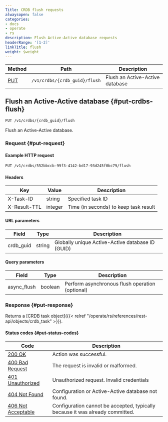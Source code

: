 ```yaml
---
Title: CRDB flush requests
alwaysopen: false
categories:
- docs
- operate
- rs
description: Flush Active-Active database requests
headerRange: '[1-2]'
linkTitle: flush
weight: $weight
---
```


| Method | Path | Description |
|--------|------|-------------|
| [PUT](#put-crdbs-flush) | `/v1/crdbs/{crdb_guid}/flush` | Flush an Active-Active database |

## Flush an Active-Active database {#put-crdbs-flush}

```sh
PUT /v1/crdbs/{crdb_guid}/flush
```

Flush an Active-Active database.

### Request {#put-request}

#### Example HTTP request

```sh
PUT /v1/crdbs/552bbccb-99f3-4142-bd17-93d245f0bc79/flush
```

#### Headers

| Key | Value | Description |
|-----|-------|-------------|
| X-Task-ID | string | Specified task ID |
| X-Result-TTL | integer | Time (in seconds) to keep task result |

#### URL parameters

| Field | Type | Description |
|-------|------|-------------|
| crdb_guid | string | Globally unique Active-Active database ID (GUID) |

#### Query parameters

| Field | Type | Description |
|-------|------|-------------|
| async_flush | boolean | Perform asynchronous flush operation (optional) |

### Response {#put-response}

Returns a [CRDB task object]({{< relref "/operate/rs/references/rest-api/objects/crdb_task" >}}).

#### Status codes {#put-status-codes}

| Code | Description |
|------|-------------|
| [200 OK](http://www.w3.org/Protocols/rfc2616/rfc2616-sec10.html#sec10.2.1) | Action was successful. |
| [400 Bad Request](http://www.w3.org/Protocols/rfc2616/rfc2616-sec10.html#sec10.4.1) | The request is invalid or malformed. |
| [401 Unauthorized](http://www.w3.org/Protocols/rfc2616/rfc2616-sec10.html#sec10.4.2) | Unauthorized request. Invalid credentials |
| [404 Not Found](http://www.w3.org/Protocols/rfc2616/rfc2616-sec10.html#sec10.4.5) | Configuration or Active-Active database not found. |
| [406 Not Acceptable](http://www.w3.org/Protocols/rfc2616/rfc2616-sec10.html#sec10.4.7) | Configuration cannot be accepted, typically because it was already committed. |
